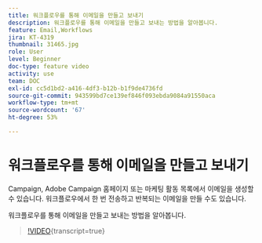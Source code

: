 ```yaml
---
title: 워크플로우를 통해 이메일을 만들고 보내기
description: 워크플로우를 통해 이메일을 만들고 보내는 방법을 알아봅니다.
feature: Email,Workflows
jira: KT-4319
thumbnail: 31465.jpg
role: User
level: Beginner
doc-type: feature video
activity: use
team: DOC
exl-id: cc5d1bd2-a416-4df3-b12b-b1f9de4736fd
source-git-commit: 943599bd7ce139ef846f093ebda9084a91550aca
workflow-type: tm+mt
source-wordcount: '67'
ht-degree: 53%

---
```


# 워크플로우를 통해 이메일을 만들고 보내기

Campaign, Adobe Campaign 홈페이지 또는 마케팅 활동 목록에서 이메일을 생성할 수 있습니다. 워크플로우에서 한 번 전송하고 반복되는 이메일을 만들 수도 있습니다.

워크플로우를 통해 이메일을 만들고 보내는 방법을 알아봅니다.

>[!VIDEO](https://video.tv.adobe.com/v/31465?learn=on){transcript=true}
